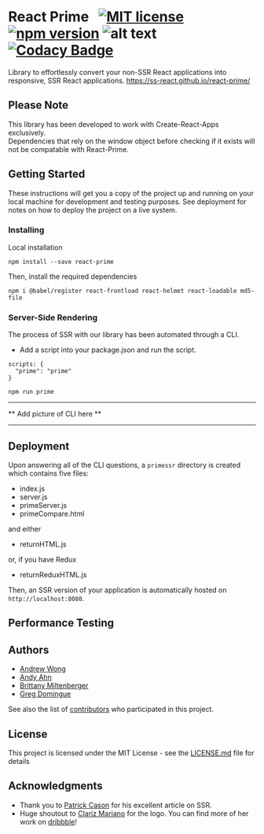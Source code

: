 # React Prime &nbsp; [![MIT license](http://img.shields.io/badge/license-MIT-brightgreen.svg)](http://opensource.org/licenses/MIT) [![npm version](https://badge.fury.io/js/react-prime.svg)](https://badge.fury.io/js/react-prime) ![alt text](https://david-dm.org/andyahn91/react-prime.svg) [![Codacy Badge](https://api.codacy.com/project/badge/Grade/91b75ab8918b4ef19e43b266e5ee17f1)](https://app.codacy.com/app/andyahn91/react-prime?utm_source=github.com&utm_medium=referral&utm_content=andyahn91/react-prime&utm_campaign=Badge_Grade_Dashboard)

Library to effortlessly convert your non-SSR React applications into responsive, SSR React applications.
https://ss-react.github.io/react-prime/

## Please Note

This library has been developed to work with Create-React-Apps exclusively. <br />
Dependencies that rely on the window object before checking if it exists will not be compatable with React-Prime.

## Getting Started

These instructions will get you a copy of the project up and running on your local machine for development and testing purposes. See deployment for notes on how to deploy the project on a live system.

### Installing

Local installation

```
npm install --save react-prime
```
Then, install the required dependencies
```
npm i @babel/register react-frontload react-helmet react-loadable md5-file
```


### Server-Side Rendering

The process of SSR with our library has been automated through a CLI.

- Add a script into your package.json and run the script.

```
scripts: {
  "prime": "prime"
}
```
```
npm run prime
```
<hr>
** Add picture of CLI here **
<hr>

## Deployment

Upon answering all of the CLI questions, a ```primessr``` directory is created which contains five files: 
- index.js
- server.js
- primeServer.js
- primeCompare.html

and either
- returnHTML.js

or, if you have Redux
- returnReduxHTML.js

Then, an SSR version of your application is automatically hosted on ```http://localhost:8080```.

## Performance Testing

## Authors

* [Andrew Wong](https://github.com/andwong91)
* [Andy Ahn](https://github.com/andyahn91)
* [Brittany Miltenberger](https://github.com/brittanywm)
* [Greg Domingue](https://​github.com/gregdoming)

See also the list of [contributors](https://github.com/SS-React/react-prime/graphs/contributors) who participated in this project.

## License

This project is licensed under the MIT License - see the [LICENSE.md](LICENSE.md) file for details

## Acknowledgments

* Thank you to [Patrick Cason](https://medium.com/@cereallarceny/server-side-rendering-in-create-react-app-with-all-the-goodies-without-ejecting-4c889d7db25e) for his excellent article on SSR.
* Huge shoutout to [Clariz Mariano](https://github.com/havengoer) for the logo. You can find more of her work on [dribbble](https://dribbble.com/clarizmariano)!
